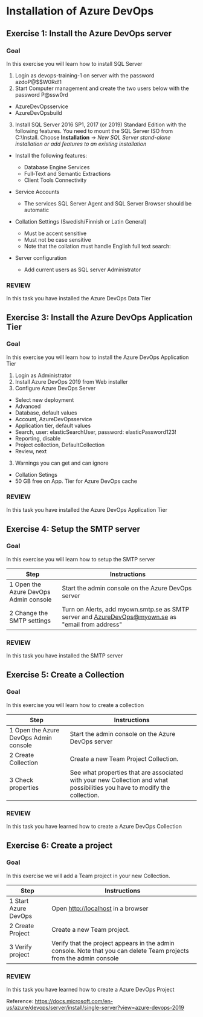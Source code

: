 # Installation of Azure DevOps

## Exercise 1: Install the Azure DevOps server

### Goal 
In this exercise you will learn how to install SQL Server 

1. Login as devops-training-1 on server with the password azdoP@$$W0Rd!1
2. Start Computer management and create the two users below with the password P@ssw0rd
- AzureDevOpsservice
- AzureDevOpsbuild
 
3. Install SQL Server 2016 SP1, 2017 (or 2019) Standard Edition with the following features.
  You need to mount the SQL Server ISO from C:\Install.
  Choose **Installation** -> *New SQL Server stand-alone installation or add features to an existing installation*
- Install the following features:
  - Database Engine Services
  - Full-Text and Semantic Extractions
  - Client Tools Connectivity

- Service Accounts
  - The services SQL Server Agent and SQL Server Browser should be automatic
- Collation Settings (Swedish/Finnish or Latin General)
  - Must be accent sensitive
  - Must not be case sensitive
  - Note that the collation must handle English full text search:
- Server configuration
  - Add current users as SQL server Administrator
 

### REVIEW 
In this task you have installed the Azure DevOps Data Tier 

## Exercise 3: Install the Azure DevOps Application Tier

### Goal 
In this exercise you will learn how to install the Azure DevOps Application Tier 


1. Login as Administrator 
2. Install Azure DevOps 2019 from Web installer
3. Configure Azure DevOps Server
- Select new deployment
- Advanced
- Database, default values
- Account, AzureDevOpsservice
- Application tier, default values
- Search, user: elasticSearchUser, password: elasticPassword123!
- Reporting, disable
- Project collection, DefaultCollection
- Review, next
3. Warnings you can get and can ignore
 - Collation Setings
 - 50 GB free on App. Tier for Azure DevOps cache

### REVIEW 
In this task you have installed the Azure DevOps Application Tier 

## Exercise 4: Setup the SMTP server

### Goal 
In this exercise you will learn how to setup the SMTP server 

| Step | Instructions |
| --- | --- |
| 1 Open the Azure DevOps Admin console | Start the admin console on the Azure DevOps server |
| 2 Change the SMTP settings | Turn on Alerts, add myown.smtp.se as SMTP server and [AzureDevOps@myown.se](mailto:tfs@myown.se)  as &quot;email from address&quot;   |

### REVIEW 
In this task you have installed the SMTP server 

## Exercise 5: Create a Collection

### Goal  
In this exercise you will learn how to create a collection 

| Step | Instructions |
| --- | --- |
| 1 Open the Azure DevOps Admin console | Start the admin console on the Azure DevOps server |
| 2 Create Collection | Create a new Team Project Collection. |
| 3 Check properties | See what properties that are associated with your new Collection and what possibilities you have to modify the collection. |

### REVIEW  
In this task you have learned how to create a Azure DevOps Collection 

## Exercise 6: Create a project

### Goal 
In this exercise we will add a Team project in your new Collection. 

| Step | Instructions |
| --- | --- |
| 1 Start Azure DevOps | Open [http://localhost](http://localhost) in a browser |
| 2 Create Project | Create a new Team project. |
| 3 Verify project | Verify that the project appears in the admin console. Note that you can delete Team projects from the admin console |

### REVIEW 
In this task you have learned how to create a Azure DevOps Project 

Reference: https://docs.microsoft.com/en-us/azure/devops/server/install/single-server?view=azure-devops-2019
